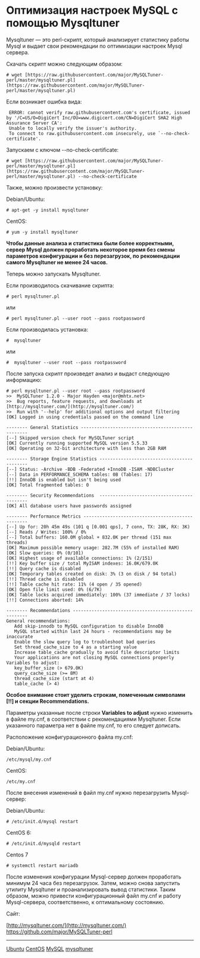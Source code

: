 # Оптимизация настроек MySQL с помощью Mysqltuner

Mysqltuner — это perl-скрипт, который анализирует статистику работы Mysql и выдает свои рекомендации по оптимизации настроек Mysql сервера.

Скачать скрипт можно следующим образом:

```
# wget [https://raw.githubusercontent.com/major/MySQLTuner-perl/master/mysqltuner.pl](https://raw.githubusercontent.com/major/MySQLTuner-perl/master/mysqltuner.pl)
```

Если возникает ошибка вида:

```
 ERROR: cannot verify raw.githubusercontent.com's certificate, issued by '/C=US/O=DigiCert Inc/OU=www.digicert.com/CN=DigiCert SHA2 High Assurance Server CA':
 Unable to locally verify the issuer's authority.
 To connect to raw.githubusercontent.com insecurely, use `--no-check-certificate'.
```

Запускаем с ключом --no-check-certificate:

```
# wget [https://raw.githubusercontent.com/major/MySQLTuner-perl/master/mysqltuner.pl](https://raw.githubusercontent.com/major/MySQLTuner-perl/master/mysqltuner.pl) --no-check-certificate
```

Также, можно произвести установку:

Debian/Ubuntu:

```
# apt-get -y install mysqltuner
```

CentOS:

```
# yum -y install mysqltuner
```

**Чтобы данные анализа и статистика были более корректными, сервер Mysql должен проработать некоторое время без смены параметров конфигурации и без перезагрузок, по рекомендации самого Mysqltuner не менее 24 часов.**

Теперь можно запускать Mysqltuner.

Если производилось скачивание скрипта:

```
# perl mysqltuner.pl
```

или

```
# perl mysqltuner.pl --user root --pass rootpassword
```

Если производилась установка:

```
#  mysqltuner
```

или

```
#  mysqltuner --user root --pass rootpassword
```
  
После запуска скрипт произведет анализ и выдаст следующую информацию:

```
# perl mysqltuner.pl --user root --pass rootpassword
>>  MySQLTuner 1.2.0 - Major Hayden <major@mhtx.net>
>>  Bug reports, feature requests, and downloads at [http://mysqltuner.com/](http://mysqltuner.com/)
>>  Run with '--help' for additional options and output filtering
[OK] Logged in using credentials passed on the command line

-------- General Statistics --------------------------------------------------
[--] Skipped version check for MySQLTuner script
[OK] Currently running supported MySQL version 5.5.33
[OK] Operating on 32-bit architecture with less than 2GB RAM

-------- Storage Engine Statistics -------------------------------------------
[--] Status: -Archive -BDB -Federated +InnoDB -ISAM -NDBCluster 
[--] Data in PERFORMANCE_SCHEMA tables: 0B (Tables: 17)
[!!] InnoDB is enabled but isn't being used
[OK] Total fragmented tables: 0

-------- Security Recommendations  -------------------------------------------
[OK] All database users have passwords assigned

-------- Performance Metrics -------------------------------------------------
[--] Up for: 20h 45m 49s (101 q [0.001 qps], 7 conn, TX: 28K, RX: 3K)
[--] Reads / Writes: 100% / 0%
[--] Total buffers: 160.0M global + 832.0K per thread (151 max threads)
[OK] Maximum possible memory usage: 282.7M (55% of installed RAM)
[OK] Slow queries: 0% (0/101)
[OK] Highest usage of available connections: 1% (2/151)
[!!] Key buffer size / total MyISAM indexes: 16.0K/679.0K
[!!] Query cache is disabled
[OK] Temporary tables created on disk: 3% (3 on disk / 94 total)
[!!] Thread cache is disabled
[!!] Table cache hit rate: 11% (4 open / 35 opened)
[OK] Open file limit used: 0% (6/7K)
[OK] Table locks acquired immediately: 100% (37 immediate / 37 locks)
[!!] Connections aborted: 14%

-------- Recommendations -----------------------------------------------------
General recommendations:
   Add skip-innodb to MySQL configuration to disable InnoDB
   MySQL started within last 24 hours - recommendations may be inaccurate
   Enable the slow query log to troubleshoot bad queries
   Set thread_cache_size to 4 as a starting value
   Increase table_cache gradually to avoid file descriptor limits
   Your applications are not closing MySQL connections properly
Variables to adjust:
   key_buffer_size (> 679.0K)
   query_cache_size (>= 8M)
   thread_cache_size (start at 4)
   table_cache (> 4)
```
  

**Особое внимание стоит уделить строкам, помеченным символами \[!!\] и секции Recommendations.**

Параметры указанные после строки **Variables to adjust** нужно изменить в файле my.cnf, в соответствии с рекомендациями Mysqltuner. Если указанного параметра нет в файле my.cnf, то его следует дописать.

Расположение конфигурационного файла my.cnf:

Debian/Ubuntu:

```
/etc/mysql/my.cnf
```

CentOS:

```
/etc/my.cnf
```

После внесения изменений в файл my.cnf нужно перезагрузить Mysql-сервер:

Debian/Ubuntu:

```
# /etc/init.d/mysql restart
```

CentOS 6:

```
# /etc/init.d/mysqld restart
```

Centos 7

```
# systemctl restart mariadb
```

После изменения конфигурации Mysql-сервер должен проработать минимум 24 часа без перезагрузок. Затем, можно снова запустить утилиту Mysqltuner и проанализировать вывод статистики. Таким образом, можно привести конфигурационный файл my.cnf и работу Mysql-сервера, соответственно, к оптимальному состоянию.

Сайт:

[http://mysqltuner.com/](http://mysqltuner.com/)
https://github.com/major/MySQLTuner-perl

**********
[Ubuntu](/tags/Ubuntu.md)
[CentOS](/tags/CentOS.md)
[MySQL](/tags/MySQL.md)
[mysqltuner](/tags/mysqltuner.md)

